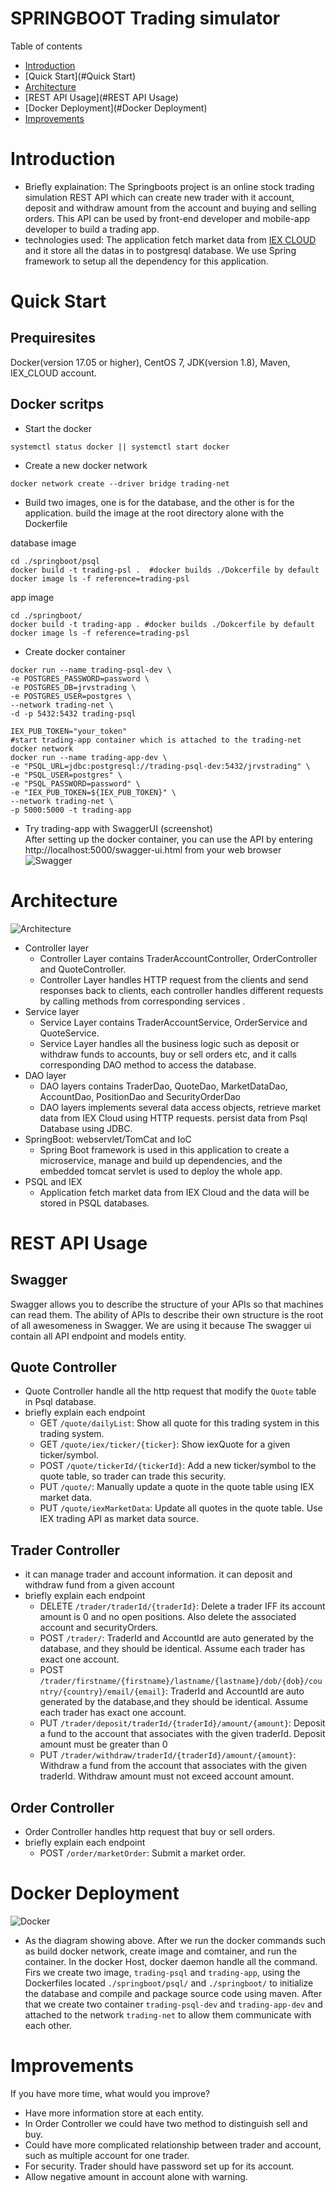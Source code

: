 # SPRINGBOOT Trading simulator
Table of contents
* [Introduction](#Introduction)
* [Quick Start](#Quick Start)
* [Architecture](#Architecture)
* [REST API Usage](#REST API Usage)
* [Docker Deployment](#Docker Deployment)
* [Improvements](#Improvements)

# Introduction
- Briefly explaination: The Springboots project is an online stock trading simulation REST API which can create new trader with it account, deposit and withdraw amount from the account and buying and selling orders. 
This API can be used by front-end developer and mobile-app developer to build a trading app.
- technologies used: The application fetch market data from [IEX CLOUD](https://iexcloud.io/console) and it store all the datas in to postgresql database. We use Spring framework to setup all the dependency for this
  application. 

# Quick Start
## Prequiresites
Docker(version 17.05 or higher), CentOS 7, JDK(version 1.8), Maven, IEX_CLOUD account. 
## Docker scritps
- Start the docker
```$xslt
systemctl status docker || systemctl start docker
```
- Create a new docker network
```$xslt
docker network create --driver bridge trading-net
```
- Build two images, one is for the database, and the other is for the application. build the image at the root directory alone with the Dockerfile

database image
```
cd ./springboot/psql
docker build -t trading-psl .  #docker builds ./Dokcerfile by default
docker image ls -f reference=trading-psl
```
app image
```$xslt
cd ./springboot/
docker build -t trading-app . #docker builds ./Dokcerfile by default
docker image ls -f reference=trading-psl
```
- Create docker container
```$xslt
docker run --name trading-psql-dev \
-e POSTGRES_PASSWORD=password \
-e POSTGRES_DB=jrvstrading \
-e POSTGRES_USER=postgres \
--network trading-net \
-d -p 5432:5432 trading-psql

IEX_PUB_TOKEN="your_token"
#start trading-app container which is attached to the trading-net docker network
docker run --name trading-app-dev \
-e "PSQL_URL=jdbc:postgresql://trading-psql-dev:5432/jrvstrading" \
-e "PSQL_USER=postgres" \
-e "PSQL_PASSWORD=password" \
-e "IEX_PUB_TOKEN=${IEX_PUB_TOKEN}" \
--network trading-net \
-p 5000:5000 -t trading-app
```
- Try trading-app with SwaggerUI (screenshot)  
After setting up the docker container, you can use the API by entering http://localhost:5000/swagger-ui.html from your web browser
![Swagger](./assets/swagger.png)

# Architecture
![Architecture](./assets/trading_app_arch.jpg)
- Controller layer
    - Controller Layer contains TraderAccountController, OrderController and QuoteController.
    - Controller Layer handles HTTP request from the clients and send responses back to clients, each controller 
    handles different requests by calling methods from corresponding services .
- Service layer
    - Service Layer contains TraderAccountService, OrderService and QuoteService.
    - Service Layer handles all the business logic such as deposit or withdraw funds to accounts, 
    buy or sell orders etc, and it calls corresponding DAO method to access the database.
- DAO layer
    - DAO layers contains TraderDao, QuoteDao, MarketDataDao, AccountDao, PositionDao and SecurityOrderDao
    - DAO layers implements several data access objects, retrieve market data from IEX Cloud using HTTP requests.
    persist data from Psql Database using JDBC.
- SpringBoot: webservlet/TomCat and IoC
    - Spring Boot framework is used in this application to create a microservice, manage and build up dependencies, 
    and the embedded tomcat servlet is used to deploy the whole app.
- PSQL and IEX
    - Application fetch market data from IEX Cloud and the data will be stored in PSQL databases.

# REST API Usage
## Swagger
Swagger allows you to describe the structure of your APIs so that machines can read them. 
The ability of APIs to describe their own structure is the root of all awesomeness in Swagger. 
We are using it because The swagger ui contain all API endpoint and models entity.
## Quote Controller
- Quote Controller handle all the http request that modify the `Quote` table in Psql database.
- briefly explain each endpoint
  - GET `/quote/dailyList`: Show all quote for this trading system in this trading system.
  - GET `/quote/iex/ticker/{ticker}`: Show iexQuote for a given ticker/symbol.
  - POST `/quote/tickerId/{tickerId}`: Add a new ticker/symbol to the quote table, so trader can trade this security.
  - PUT `/quote/`: Manually update a quote in the quote table using IEX market data.
  - PUT `/quote/iexMarketData`: Update all quotes in the quote table. Use IEX trading API as market data source.
## Trader Controller
- it can manage trader and account information. 
it can deposit and withdraw fund from a given account
- briefly explain each endpoint
  - DELETE `/trader/traderId/{traderId}`: Delete a trader IFF its account amount is 0 and no open positions. Also delete the associated account and securityOrders.
  - POST `/trader/`: TraderId and AccountId are auto generated by the database, and they should be identical. Assume each trader has exact one account.
  - POST `/trader/firstname/{firstname}/lastname/{lastname}/dob/{dob}/country/{country}/email/{email}`: TraderId and AccountId are auto generated by the database,and they should be identical. Assume each trader has exact one account.
  - PUT `/trader/deposit/traderId/{traderId}/amount/{amount}`: Deposit a fund to the account that associates with the given traderId. Deposit amount must be greater than 0
  - PUT `/trader/withdraw/traderId/{traderId}/amount/{amount}`: Withdraw a fund from the account that associates with the given traderId. Withdraw amount must not exceed account amount.
  
## Order Controller
- Order Controller handles http request that buy or sell orders.
- briefly explain each endpoint
  - POST `/order/marketOrder`: Submit a market order.

# Docker Deployment
![Docker](./assets/Trading_App_docker.jpg)
- As the diagram showing above. After we run the docker commands such as build docker network,
create image and comtainer, and run the container. In the docker Host, docker daemon handle all
the command. Firs we create two image, `trading-psql` and `trading-app`, using the Dockerfiles located
`./springboot/psql/` and `./springboot/` to initialize the database and compile and package source code using maven.
 After that we create two container `trading-psql-dev` and `trading-app-dev` and attached to the network `trading-net`
 to allow them communicate with each other. 
# Improvements
If you have more time, what would you improve?
- Have more information store at each entity. 
- In Order Controller we could have two method to distinguish sell and buy.
- Could have more complicated relationship between trader and account, such as multiple account for one trader.
- For security. Trader should have password set up for its account.
- Allow negative amount in account alone with warning.
